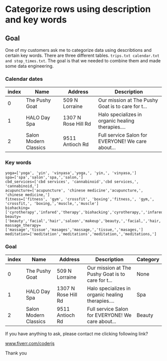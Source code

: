# Categorize rows using description and key words

## Goal
One of my customers ask me to categorize data using describtions and certain key words. 
There are three different tables. `trips.txt calendar.txt and stop_times.txt`. The goal is that we needed to combine them and made some data engineering. 

### Calendar dates

  index  | Name    | Address     | Description
-------- | ------------- | -------- | --------------
0   | The Pushy Goat             | 509 N Lorraine | Our mission at The Pushy Goat is to care for t...
1   | HALO Day Spa	 	    | 1307 N Rose Hill Rd | Halo specializes in organic healing therapies....
2   | Salon Modern Classics            | 9511 Antioch Rd | Full service Salon for EVERYONE! We care about...

### Key words 


    yoga=['yoga', 'yin', 'vinyasa','yoga,', 'yin,', 'vinyasa,']
    spa=['spa','salon','spa,','salon,']
    cbd_services=['cbd services', 'cannabinoid','cbd services,', 'cannabinoid,']
    acupuncture=['acupuncture', 'chinese medicine','acupuncture,', 'chinese medicine,']
    fitness=['fitness', 'gym', 'crossfit', 'boxing','fitness,', 'gym,', 'crossfit,', 'boxing,','muscle,','muscle']
    biohacking=['cyrotherapy','infared','therapy','biohacking','cyrotherapy,','infared,','therapy,','biohacking,']
    beauty=['beauty','facial','hair','saloon','makeup','beauty,','facial,','hair,','saloon,','makeup,']
    massage_therapy=['massage','tissue','masages','massage,','tissue,','masages,']
    meditation=['meditation','meditations','meditation,','meditations,']

### Goal

  index  | Name    | Address     | Description | Category
-------- | ------------- | -------- | -------------- | -------------------
0   | The Pushy Goat             | 509 N Lorraine | Our mission at The Pushy Goat is to care for t...| None
1   | HALO Day Spa	 	    | 1307 N Rose Hill Rd | Halo specializes in organic healing therapies....   | Spa
2   | Salon Modern Classics            | 9511 Antioch Rd | Full service Salon for EVERYONE! We care about...| Beauty


If you have anything to ask, please contact me clicking following link?

www.fiverr.com/coderjs

Thank you
